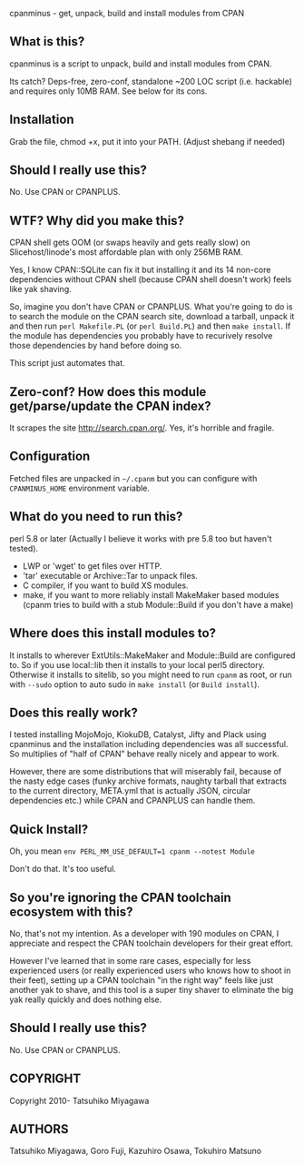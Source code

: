 cpanminus - get, unpack, build and install modules from CPAN

## What is this? 

cpanminus is a script to unpack, build and install modules from CPAN.

Its catch? Deps-free, zero-conf, standalone ~200 LOC script
(i.e. hackable) and requires only 10MB RAM. See below for its cons.

## Installation

Grab the file, chmod +x, put it into your PATH. (Adjust shebang if needed)

## Should I really use this?

No. Use CPAN or CPANPLUS.

## WTF? Why did you make this?

CPAN shell gets OOM (or swaps heavily and gets really slow) on
Slicehost/linode's most affordable plan with only 256MB RAM.

Yes, I know CPAN::SQLite can fix it but installing it and its 14
non-core dependencies without CPAN shell (because CPAN shell doesn't
work) feels like yak shaving.

So, imagine you don't have CPAN or CPANPLUS. What you're going to do
is to search the module on the CPAN search site, download a tarball,
unpack it and then run `perl Makefile.PL` (or `perl Build.PL`) and
then `make install`. If the module has dependencies you probably have
to recurively resolve those dependencies by hand before doing so.

This script just automates that.

## Zero-conf? How does this module get/parse/update the CPAN index?

It scrapes the site http://search.cpan.org/. Yes, it's horrible and
fragile.

## Configuration

Fetched files are unpacked in `~/.cpanm` but you can configure with
`CPANMINUS_HOME` environment variable.

## What do you need to run this?

perl 5.8 or later (Actually I believe it works with pre 5.8 too but
haven't tested).

* LWP or 'wget' to get files over HTTP.
* 'tar' executable or Archive::Tar to unpack files.
* C compiler, if you want to build XS modules.
* make, if you want to more reliably install MakeMaker based modules (cpanm tries to build with a stub Module::Build if you don't have a make)

## Where does this install modules to?

It installs to wherever ExtUtils::MakeMaker and Module::Build are
configured to. So if you use local::lib then it installs to your local
perl5 directory. Otherwise it installs to sitelib, so you might need
to run `cpanm` as root, or run with `--sudo` option to auto sudo in
`make install` (or `Build install`).

## Does this really work?

I tested installing MojoMojo, KiokuDB, Catalyst, Jifty and Plack using
cpanminus and the installation including dependencies was all
successful. So multiplies of "half of CPAN" behave really nicely and
appear to work.

However, there are some distributions that will miserably fail,
because of the nasty edge cases (funky archive formats, naughty
tarball that extracts to the current directory, META.yml that is
actually JSON, circular dependencies etc.) while CPAN and CPANPLUS can
handle them.

## Quick Install?

Oh, you mean `env PERL_MM_USE_DEFAULT=1 cpanm --notest Module`

Don't do that. It's too useful.

## So you're ignoring the CPAN toolchain ecosystem with this?

No, that's not my intention. As a developer with 190 modules on CPAN,
I appreciate and respect the CPAN toolchain developers for their great
effort.

However I've learned that in some rare cases, especially for less
experienced users (or really experienced users who knows how to shoot
in their feet), setting up a CPAN toolchain "in the right way" feels like
just another yak to shave, and this tool is a super tiny shaver to
eliminate the big yak really quickly and does nothing else.

## Should I really use this?

No. Use CPAN or CPANPLUS.

## COPYRIGHT

Copyright 2010- Tatsuhiko Miyagawa

## AUTHORS

Tatsuhiko Miyagawa, Goro Fuji, Kazuhiro Osawa, Tokuhiro Matsuno


